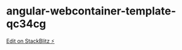 # angular-webcontainer-template-qc34cg

[Edit on StackBlitz ⚡️](https://stackblitz.com/edit/angular-webcontainer-template-qc34cg)